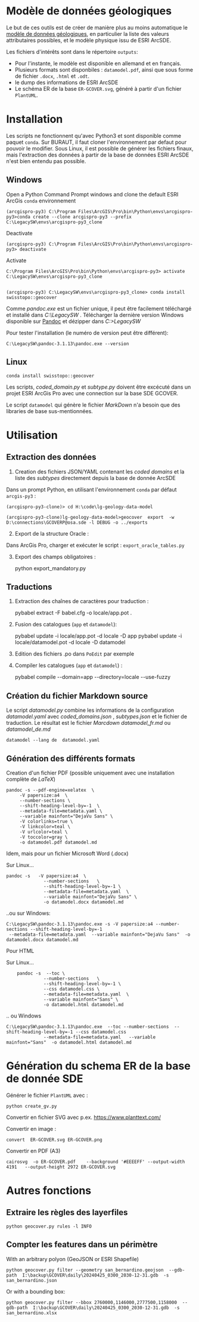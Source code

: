 Modèle de données géologiques
=============================

Le but de ces outils est de créer de manière plus au moins automatique le [modèle de données géologiques](https://www.geologieportal.ch/fr/connaissance/consulter/modeles-de-donnees/modele-de-donnees-geologiques.html), en
particulier la liste des valeurs attributaires possibles, et le modèle physique issu de ESRI ArcSDE.

Les fichiers d'intérêts sont dans le répertoire `outputs`:

* Pour l'instante, le modèle est disponible en allemand et en français.
* Plusieurs formats sont disponbiles : `datamodel.pdf`, ainsi que sous forme de fichier `.docx`, `.html` et `.odt`.
* le dump des informations de ESRI ArcSDE 
* Le schéma ER de la base `ER-GCOVER.svg`, généré à partir d'un fichier `PlantUML`.



# Installation

Les scripts ne fonctionnent qu'avec Python3 et sont disponible comme paquet `conda`. Sur BURAUT, il faut cloner l'environnement par defaut
pour pouvoir le modifier. Sous Linux, il est possible de générer les fichiers finaux, mais l'extraction des données à partir de la
base de données ESRI ArcSDE n'est bien entendu pas possible.

## Windows

Open a Python Command Prompt windows and clone the default ESRI ArcGis  `conda` environnement

    (arcgispro-py3) C:\Program Files\ArcGIS\Pro\bin\Python\envs\arcgispro-py3>conda create --clone arcgispro-py3 --prefix C:\LegacySW\envs\arcgispro-py3_clone

Deactivate

    (arcgispro-py3) C:\Program Files\ArcGIS\Pro\bin\Python\envs\arcgispro-py3> deactivate

Activate

    C:\Program Files\ArcGIS\Pro\bin\Python\envs\arcgispro-py3> activate C:\LegacySW\envs\arcgispro-py3_clone


    (arcgispro-py3) C:\LegacySW\envs\arcgispro-py3_clone> conda install swisstopo::geocover

Comme _pandoc.exe_ est un fichier unique, il peut être facilement téléchargé et installé dans _C:\LegacySW_ . Télécharger
la dernière version Windows disponible sur [Pandoc](https://github.com/jgm/pandoc/releases) et dézipper dans _C:>LegacySW_

Pour tester l'installation (le numéro de version peut être différent):

    C:\LegacySW\pandoc-3.1.13\pandoc.exe --version
    
## Linux

    conda install swisstopo::geocover


Les scripts, _coded_domain.py_ et _subtype.py_ doivent être excécuté dans un projet ESRI ArcGis Pro avec une connection
sur la base SDE GCOVER.

Le script `datamodel` qui génère le fichier _MarkDown_ n'a besoin que des libraries de base sus-mentionnées.


# Utilisation

## Extraction des données

1. Creation des fichiers JSON/YAML contenant les _coded domains_ et la liste des _subtypes_ directement depuis
   la base de donnée ArcSDE

Dans un prompt Python, en utilisant l'environnement `conda` par défaut `arcgis-py3` :

    (arcgispro-py3-clone)> cd H:\code\lg-geology-data-model

    (arcgispro-py3-clone)lg-geology-data-model>geocover  export  -w D:\connections\GCOVERP@osa.sde -l DEBUG -o ../exports


2. Export de la structure Oracle : 

Dans ArcGis Pro, charger et exécuter le script : `export_oracle_tables.py`

3. Export des champs obligatoires :

    python export_mandatory.py

## Traductions

1. Extraction des chaînes de caractères  pour traduction :

    pybabel extract -F babel.cfg -o locale/app.pot .

2. Fusion des catalogues (`app` et `datamodel`):

    pybabel update -i locale/app.pot -d locale -D app
    pybabel update -i locale/datamodel.pot -d locale -D datamodel

3. Edition des fichiers .po dans `PoEdit` par exemple
    

4. Compiler les catalogues (`app` et `datamodel`) :
    
    pybabel compile --domain=app --directory=locale --use-fuzzy


## Création du fichier Markdown source

Le script _datamodel.py_ combine les informations de la configuration _datamodel.yaml_  avec _coded_domains.json_ , _subtypes.json_ et le fichier de traduction.
Le résultat est le fichier _Marcdown_ _datamodel_fr.md_ ou _datamodel_de.md_

    datamodel --lang de  datamodel.yaml

## Génération des différents formats

Creation d'un fichier PDF (possible uniquement avec une installation complète de _LaTeX_)

    pandoc -s --pdf-engine=xelatex  \
         -V papersize:a4  \
         --number-sections \
         --shift-heading-level-by=-1  \
         --metadata-file=metadata.yaml \
         --variable mainfont="DejaVu Sans" \
         -V colorlinks=true \
         -V linkcolor=teal \
         -V urlcolor=teal \
         -V toccolor=gray \
         -o datamodel.pdf datamodel.md

Idem, mais pour un fichier Microsoft Word (.docx)

Sur Linux...

    pandoc -s   -V papersize:a4  \
                  --number-sections   \
                  --shift-heading-level-by=-1 \
                  --metadata-file=metadata.yaml  \
                  --variable mainfont="DejaVu Sans" \
                  -o datamodel.docx datamodel.md

..ou sur Windows:

    C:\LegacySW\pandoc-3.1.13\pandoc.exe -s -V papersize:a4 --number-sections --shift-heading-level-by=-1
     --metadata-file=metadata.yaml  --variable mainfont="DejaVu Sans"  -o datamodel.docx datamodel.md

Pour HTML

Sur Linux...

        pandoc -s  --toc \
                  --number-sections   \
                  --shift-heading-level-by=-1 \
                  --css datamodel.css \
                  --metadata-file=metadata.yaml  \
                  --variable mainfont="Sans" \
                  -o datamodel.html datamodel.md
                  
.. ou Windows

    C:\LegacySW\pandoc-3.1.13\pandoc.exe  --toc --number-sections  --shift-heading-level-by=-1 --css datamodel.css 
                  --metadata-file=metadata.yaml   --variable mainfont="Sans"  -o datamodel.html datamodel.md


# Génération du schema ER de la base de donnée SDE

Générer le fichier `PlantUML`  avec :

    python create_gv.py 
    
Convertir en fichier SVG avec p.ex. https://www.planttext.com/

Convertir en image :

    convert  ER-GCOVER.svg ER-GCOVER.png

Convertir en PDF (A3)

    cairosvg  -o ER-GCOVER.pdf    --background '#EEEEFF' --output-width   4191   --output-height 2972 ER-GCOVER.svg

# Autres fonctions

## Extraire les règles des layerfiles

    python geocover.py rules -l INFO

## Compter les features dans un périmètre

With an arbitrary polyon (GeoJSON or ESRI Shapefile)

    python geocover.py filter --geometry san_bernardino.geojson  --gdb-path  I:\backup\GCOVER\daily\20240425_0300_2030-12-31.gdb  -s san_bernardino.json


Or with a bounding box:


    python geocover.py filter --bbox 2760000,1146000,2777500,1158000  --gdb-path  I:\backup\GCOVER\daily\20240425_0300_2030-12-31.gdb  -s san_bernardino.xlsx
